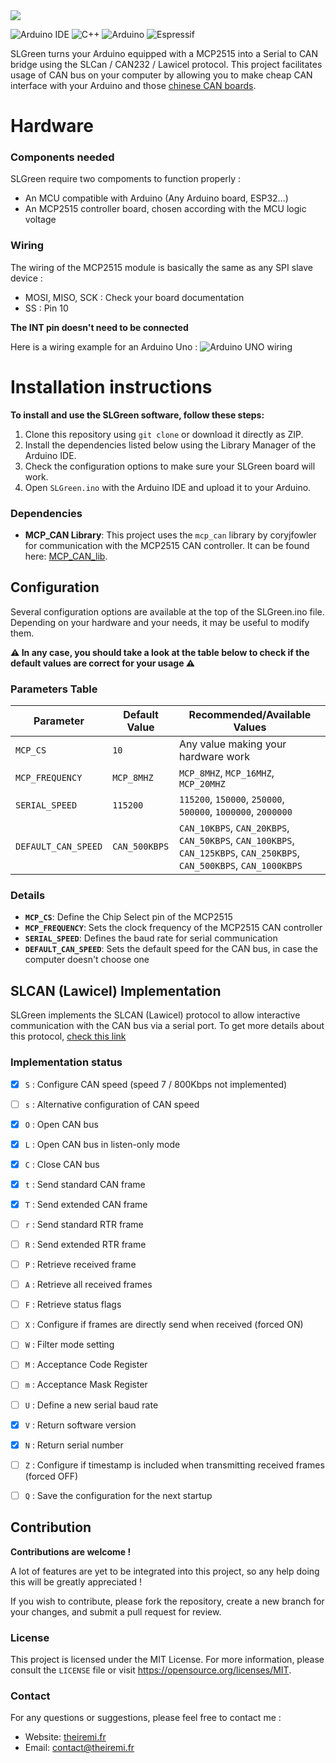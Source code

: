 <img src="https://cdn.theiremi.fr/images/slgreen/banner.png" />

![Arduino IDE](https://img.shields.io/badge/Arduino_IDE-00979D?style=for-the-badge&logo=arduino&logoColor=white)
![C++](https://img.shields.io/badge/C%2B%2B-00599C?style=for-the-badge&logo=c%2B%2B&logoColor=white)
![Arduino](https://img.shields.io/badge/-Arduino-00979D?style=for-the-badge&logo=Arduino&logoColor=white)
![Espressif](https://img.shields.io/badge/espressif-E7352C?style=for-the-badge&logo=espressif&logoColor=white)


SLGreen turns your Arduino equipped with a MCP2515 into a Serial to CAN bridge using the SLCan / CAN232 / Lawicel protocol.
This project facilitates usage of CAN bus on your computer by allowing you to make cheap CAN interface with your Arduino and those [chinese CAN boards](https://www.aliexpress.com/w/wholesale-MCP2515-arduino.html).

# Hardware

### Components needed
SLGreen require two compoments to function properly :
- An MCU compatible with Arduino (Any Arduino board, ESP32...)
- An MCP2515 controller board, chosen according with the MCU logic voltage

### Wiring

The wiring of the MCP2515 module is basically the same as any SPI slave device :
- MOSI, MISO, SCK : Check your board documentation
- SS : Pin 10

**The INT pin doesn't need to be connected**

Here is a wiring example for an Arduino Uno :
![Arduino UNO wiring](https://dimitarmk.com/wp-content/uploads/2016/12/wiringarduinomcp2515.png)


# Installation instructions
**To install and use the SLGreen software, follow these steps:**

1. Clone this repository using `git clone` or download it directly as ZIP.
2. Install the dependencies listed below using the Library Manager of the Arduino IDE.
3. Check the configuration options to make sure your SLGreen board will work.
3. Open `SLGreen.ino` with the Arduino IDE and upload it to your Arduino.


### Dependencies
- **MCP_CAN Library**: This project uses the `mcp_can` library by coryjfowler for communication with the MCP2515 CAN controller. It can be found here: [MCP_CAN_lib](https://github.com/coryjfowler/MCP_CAN_lib).


## Configuration
Several configuration options are available at the top of the SLGreen.ino file. Depending on your hardware and your needs, it may be useful to modify them.

**⚠ In any case, you should take a look at the table below to check if the default values are correct for your usage ⚠**

### Parameters Table

| Parameter           | Default Value     | Recommended/Available Values |
|---------------------|-------------------|------------------------------|
| `MCP_CS`            | `10`              | Any value making your hardware work |
| `MCP_FREQUENCY`     | `MCP_8MHZ`        | `MCP_8MHZ`, `MCP_16MHZ`, `MCP_20MHZ` |
| `SERIAL_SPEED`      | `115200`          | `115200`, `150000`, `250000`, `500000`, `1000000`, `2000000` |
| `DEFAULT_CAN_SPEED` | `CAN_500KBPS`     | `CAN_10KBPS`, `CAN_20KBPS`, `CAN_50KBPS`, `CAN_100KBPS`, `CAN_125KBPS`, `CAN_250KBPS`, `CAN_500KBPS`, `CAN_1000KBPS` |

### Details

- **`MCP_CS`**: Define the Chip Select pin of the MCP2515
- **`MCP_FREQUENCY`**: Sets the clock frequency of the MCP2515 CAN controller
- **`SERIAL_SPEED`**: Defines the baud rate for serial communication
- **`DEFAULT_CAN_SPEED`**: Sets the default speed for the CAN bus, in case the computer doesn't choose one


## SLCAN (Lawicel) Implementation
SLGreen implements the SLCAN (Lawicel) protocol to allow interactive communication with the CAN bus via a serial port. To get more details about this protocol, [check this link](https://www.canusb.com/docs/can232_v3.pdf)

### Implementation status
- [x] `S` : Configure CAN speed (speed 7 / 800Kbps not implemented)
- [ ] `s` : Alternative configuration of CAN speed
- [x] `O` : Open CAN bus
- [x] `L` : Open CAN bus in listen-only mode
- [x] `C` : Close CAN bus
- [x] `t` : Send standard CAN frame
- [x] `T` : Send extended CAN frame
- [ ] `r` : Send standard RTR frame
- [ ] `R` : Send extended RTR frame
- [ ] `P` : Retrieve received frame
- [ ] `A` : Retrieve all received frames
- [ ] `F` : Retrieve status flags
- [ ] `X` : Configure if frames are directly send when received (forced ON)
- [ ] `W` : Filter mode setting
- [ ] `M` : Acceptance Code Register
- [ ] `m` : Acceptance Mask Register
- [ ] `U` : Define a new serial baud rate
- [x] `V` : Return software version
- [x] `N` : Return serial number
- [ ] `Z` : Configure if timestamp is included when transmitting received frames (forced OFF)
- [ ] `Q` : Save the configuration for the next startup



## Contribution
**Contributions are welcome !**

A lot of features are yet to be integrated into this project, so any help doing this will be greatly appreciated !

If you wish to contribute, please fork the repository, create a new branch for your changes, and submit a pull request for review.

### License
This project is licensed under the MIT License. For more information, please consult the `LICENSE` file or visit https://opensource.org/licenses/MIT.

### Contact
For any questions or suggestions, please feel free to contact me :
- Website: [theiremi.fr](https://www.theiremi.fr/#contact)
- Email: [contact@theiremi.fr](mailto:contact@theiremi.fr)